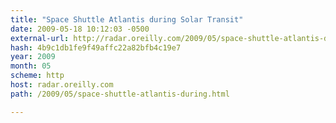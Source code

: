 ```yaml
---
title: "Space Shuttle Atlantis during Solar Transit"
date: 2009-05-18 10:12:03 -0500
external-url: http://radar.oreilly.com/2009/05/space-shuttle-atlantis-during.html
hash: 4b9c1db1fe9f49affc22a82bfb4c19e7
year: 2009
month: 05
scheme: http
host: radar.oreilly.com
path: /2009/05/space-shuttle-atlantis-during.html

---
```



